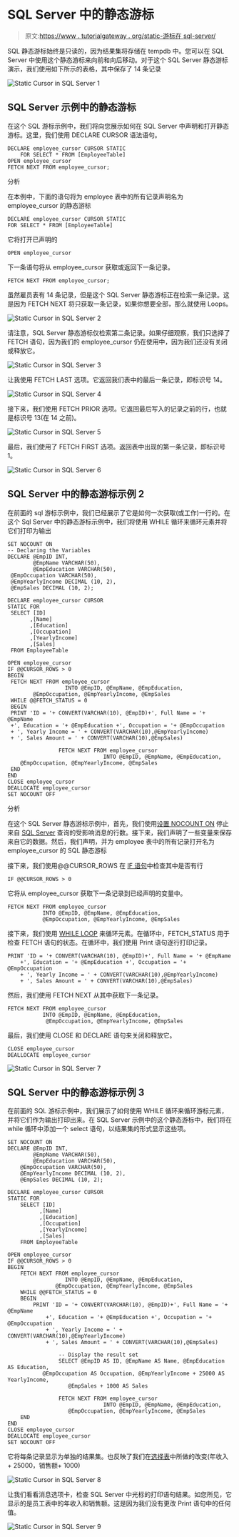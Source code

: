 # SQL Server 中的静态游标

> 原文:[https://www . tutorialgateway . org/static-游标在 sql-server/](https://www.tutorialgateway.org/static-cursor-in-sql-server/)

SQL 静态游标始终是只读的，因为结果集将存储在 tempdb 中。您可以在 SQL Server 中使用这个静态游标来向前和向后移动。对于这个 SQL Server 静态游标演示，我们使用如下所示的表格，其中保存了 14 条记录

![Static Cursor in SQL Server 1](img/b8689e2ec37a509442a554ae638f7dd7.png)

## SQL Server 示例中的静态游标

在这个 SQL 游标示例中，我们将向您展示如何在 SQL Server 中声明和打开静态游标。这里，我们使用 DECLARE CURSOR 语法语句。

```
DECLARE employee_cursor CURSOR STATIC  
    FOR SELECT * FROM [EmployeeTable]
OPEN employee_cursor  
FETCH NEXT FROM employee_cursor;
```

分析

在本例中，下面的语句将为 employee 表中的所有记录声明名为 employee_cursor 的静态游标

```
DECLARE employee_cursor CURSOR STATIC
FOR SELECT * FROM [EmployeeTable]
```

它将打开已声明的

```
OPEN employee_cursor
```

下一条语句将从 employee_cursor 获取或返回下一条记录。

```
FETCH NEXT FROM employee_cursor;
```

虽然雇员表有 14 条记录，但是这个 SQL Server 静态游标正在检索一条记录。这是因为 FETCH NEXT 将只获取一条记录，如果你想要全部，那么就使用 Loops。

![Static Cursor in SQL Server 2](img/3d29ffd7cd4922cbf999393d61c1f9ed.png)

请注意，SQL Server 静态游标仅检索第二条记录。如果仔细观察，我们只选择了 FETCH 语句，因为我们的 employee_cursor 仍在使用中，因为我们还没有关闭或释放它。

![Static Cursor in SQL Server 3](img/c1c78ad0a470230191f28422e9c5e40e.png)

让我使用 FETCH LAST 选项。它返回我们表中的最后一条记录，即标识号 14。

![Static Cursor in SQL Server 4](img/5d1ec6385de55cf6a78c9709558e79cc.png)

接下来，我们使用 FETCH PRIOR 选项。它返回最后写入的记录之前的行，也就是标识号 13(在 14 之前)。

![Static Cursor in SQL Server 5](img/e38a118d68813068a96f5110f5b88c9d.png)

最后，我们使用了 FETCH FIRST 选项。返回表中出现的第一条记录，即标识号 1。

![Static Cursor in SQL Server 6](img/0fe1f5e7ef70f46cc0472e6e57a42dc5.png)

## SQL Server 中的静态游标示例 2

在前面的 sql 游标示例中，我们已经展示了它是如何一次获取(或工作)一行的。在这个 Sql Server 中的静态游标示例中，我们将使用 WHILE 循环来循环元素并将它们打印为输出

```
SET NOCOUNT ON
-- Declaring the Variables 
DECLARE @EmpID INT,
        @EmpName VARCHAR(50),
        @EmpEducation VARCHAR(50),
 @EmpOccupation VARCHAR(50),
 @EmpYearlyIncome DECIMAL (10, 2), 
 @EmpSales DECIMAL (10, 2);

DECLARE employee_cursor CURSOR 
STATIC FOR 
 SELECT [ID]
       ,[Name]
       ,[Education]
       ,[Occupation]
       ,[YearlyIncome]
       ,[Sales]
 FROM EmployeeTable

OPEN employee_cursor
IF @@CURSOR_ROWS > 0
BEGIN 
 FETCH NEXT FROM employee_cursor 
                  INTO @EmpID, @EmpName, @EmpEducation,
        @EmpOccupation, @EmpYearlyIncome, @EmpSales
 WHILE @@FETCH_STATUS = 0
 BEGIN
 PRINT 'ID = '+ CONVERT(VARCHAR(10), @EmpID)+', Full Name = '+ @EmpName
 +', Education = '+ @EmpEducation +', Occupation = '+ @EmpOccupation 
 + ', Yearly Income = ' + CONVERT(VARCHAR(10),@EmpYearlyIncome)
 + ', Sales Amount = ' + CONVERT(VARCHAR(10),@EmpSales)

                FETCH NEXT FROM employee_cursor 
                              INTO @EmpID, @EmpName, @EmpEducation,
    @EmpOccupation, @EmpYearlyIncome, @EmpSales
 END
END
CLOSE employee_cursor
DEALLOCATE employee_cursor
SET NOCOUNT OFF 
```

分析

在这个 SQL Server 静态游标示例中，首先，我们使用[设置 NOCOUNT ON](https://www.tutorialgateway.org/sql-set-nocount-on/) 停止来自 [SQL Server](https://www.tutorialgateway.org/sql/) 查询的受影响消息的行数。接下来，我们声明了一些变量来保存来自它的数据。然后，我们声明，并为 employee 表中的所有记录打开名为 employee_cursor 的 SQL 静态游标

接下来，我们使用@@CURSOR_ROWS 在 [IF 语句](https://www.tutorialgateway.org/sql-if-else/)中检查其中是否有行

```
IF @@CURSOR_ROWS > 0
```

它将从 employee_cursor 获取下一条记录到已经声明的变量中。

```
FETCH NEXT FROM employee_cursor 
           INTO @EmpID, @EmpName, @EmpEducation,
	       @EmpOccupation, @EmpYearlyIncome, @EmpSales
```

接下来，我们使用 [WHILE LOOP](https://www.tutorialgateway.org/sql-while-loop/) 来循环元素。在循环中，FETCH_STATUS 用于检查 FETCH 语句的状态。在循环中，我们使用 Print 语句逐行打印记录。

```
PRINT 'ID = '+ CONVERT(VARCHAR(10), @EmpID)+', Full Name = '+ @EmpName
	+', Education = '+ @EmpEducation +', Occupation = '+ @EmpOccupation 
	+ ', Yearly Income = ' + CONVERT(VARCHAR(10),@EmpYearlyIncome)
	+ ', Sales Amount = ' + CONVERT(VARCHAR(10),@EmpSales)
```

然后，我们使用 FETCH NEXT 从其中获取下一条记录。

```
FETCH NEXT FROM employee_cursor 
           INTO @EmpID, @EmpName, @EmpEducation,
	        @EmpOccupation, @EmpYearlyIncome, @EmpSales
```

最后，我们使用 CLOSE 和 DECLARE 语句来关闭和释放它。

```
CLOSE employee_cursor
DEALLOCATE employee_cursor
```

![Static Cursor in SQL Server 7](img/88777f4b64f91c0917d9c8680095dba7.png)

## SQL Server 中的静态游标示例 3

在前面的 SQL 游标示例中，我们展示了如何使用 WHILE 循环来循环游标元素，并将它们作为输出打印出来。在 SQL Server 示例中的这个静态游标中，我们将在 while 循环中添加一个 select 语句，以结果集的形式显示这些项。

```
SET NOCOUNT ON
DECLARE @EmpID INT,
        @EmpName VARCHAR(50),
        @EmpEducation VARCHAR(50),
	@EmpOccupation VARCHAR(50),
	@EmpYearlyIncome DECIMAL (10, 2), 
	@EmpSales DECIMAL (10, 2);

DECLARE employee_cursor CURSOR 
STATIC FOR 
	SELECT [ID]
	      ,[Name]
	      ,[Education]
	      ,[Occupation]
	      ,[YearlyIncome]
	      ,[Sales]
	FROM EmployeeTable

OPEN employee_cursor
IF @@CURSOR_ROWS > 0
BEGIN 
	FETCH NEXT FROM employee_cursor 
                  INTO @EmpID, @EmpName, @EmpEducation,
		       @EmpOccupation, @EmpYearlyIncome, @EmpSales
	WHILE @@FETCH_STATUS = 0
	BEGIN
		PRINT 'ID = '+ CONVERT(VARCHAR(10), @EmpID)+', Full Name = '+ @EmpName
			+', Education = '+ @EmpEducation +', Occupation = '+ @EmpOccupation 
			+ ', Yearly Income = ' + CONVERT(VARCHAR(10),@EmpYearlyIncome)
			+ ', Sales Amount = ' + CONVERT(VARCHAR(10),@EmpSales)

                -- Display the result set
                SELECT @EmpID AS ID, @EmpName AS Name, @EmpEducation AS Education,
		   @EmpOccupation AS Occupation, @EmpYearlyIncome + 25000 AS YearlyIncome, 
                   @EmpSales + 1000 AS Sales

                FETCH NEXT FROM employee_cursor 
                              INTO @EmpID, @EmpName, @EmpEducation,
				   @EmpOccupation, @EmpYearlyIncome, @EmpSales
	END
END
CLOSE employee_cursor
DEALLOCATE employee_cursor
SET NOCOUNT OFF 
```

它将每条记录显示为单独的结果集。也反映了我们在[选择表](https://www.tutorialgateway.org/sql-select-statement/)中所做的改变(年收入+ 25000，销售额+ 1000)

![Static Cursor in SQL Server 8](img/36e1b22ca4a984a19b1473cfdb392a80.png)

让我们看看消息选项卡，检查 SQL Server 中光标的打印语句结果。如您所见，它显示的是员工表中的年收入和销售额。这是因为我们没有更改 Print 语句中的任何值。

![Static Cursor in SQL Server 9](img/8bed50c188912c6013436f82c64864c5.png)